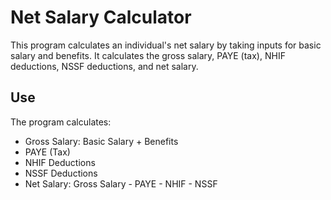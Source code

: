 # Net Salary Calculator

This program calculates an individual's net salary by taking inputs for basic salary and benefits. It calculates the gross salary, PAYE (tax), NHIF deductions, NSSF deductions, and net salary.

## Use

The program calculates:
- Gross Salary: Basic Salary + Benefits
- PAYE (Tax)
- NHIF Deductions
- NSSF Deductions
- Net Salary: Gross Salary - PAYE - NHIF - NSSF

